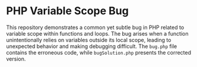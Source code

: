 # PHP Variable Scope Bug

This repository demonstrates a common yet subtle bug in PHP related to variable scope within functions and loops. The bug arises when a function unintentionally relies on variables outside its local scope, leading to unexpected behavior and making debugging difficult. The `bug.php` file contains the erroneous code, while `bugSolution.php` presents the corrected version.
